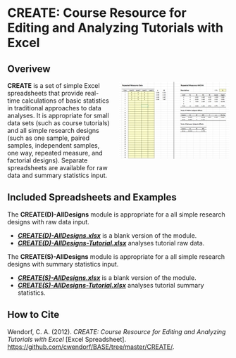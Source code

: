 # CREATE: Course Resource for Editing and Analyzing Tutorials with Excel

## Overivew

<img src="CREATE.jpg" alt="CREATE" align="right" style="padding: 0px 0px 20px 20px;">

**CREATE** is a set of simple Excel spreadsheets that provide real-time calculations of basic statistics in traditional approaches to data analyses. It is appropriate for small data sets (such as course tutorials) and all simple research designs (such as one sample, paired samples, independent samples, one way, repeated measure, and factorial designs). Separate spreadsheets are available for raw data and summary statistics input.

## Included Spreadsheets and Examples

The **CREATE(D)-AllDesigns** module is appropriate for a all simple research designs with raw data input.

- [**_CREATE(D)-AllDesigns.xlsx_**](https://github.com/cwendorf/BASE/raw/master/CREATE/CREATE(D)-AllDesigns.xlsx) is a blank version of the module.
- [**_CREATE(D)-AllDesigns-Tutorial.xlsx_**](https://github.com/cwendorf/BASE/raw/master/CREATE/CREATE(D)-AllDesigns-Tutorial.xlsx) analyses tutorial raw data.

The **CREATE(S)-AllDesigns** module is appropriate for a all simple research designs with summary statistics input.

- [**_CREATE(S)-AllDesigns.xlsx_**](https://github.com/cwendorf/BASE/raw/master/CREATE/CREATE(S)-AllDesigns.xlsx) is a blank version of the module.
- [**_CREATE(S)-AllDesigns-Tutorial.xlsx_**](https://github.com/cwendorf/BASE/raw/master/CREATE/CREATE(S)-AllDesigns-Tutorial.xlsx) analyses tutorial summary statistics.

## How to Cite

Wendorf, C. A. (2012). _CREATE: Course Resource for Editing and Analyzing Tutorials with Excel_ [Excel Spreadsheet]. https://github.com/cwendorf/BASE/tree/master/CREATE/.
